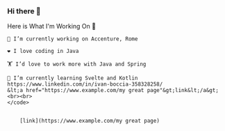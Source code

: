 ### Hi there 👋


Here is What I'm Working On 👋

    🔭 I’m currently working on Accenture, Rome

    ❤️ I love coding in Java

    🏋️ I’d love to work more with Java and Spring

    🌱 I’m currently learning Svelte and Kotlin
    https://www.linkedin.com/in/ivan-boccia-358328258/
    &lt;a href="https://www.example.com/my great page"&gt;link&lt;/a&gt;<br><br>
    </code>
  </td>
  <td>
    <code class="highlighter-rouge">
    [link](https://www.example.com/my great page)<br><br>
    </code>
  </td>
</tr>



